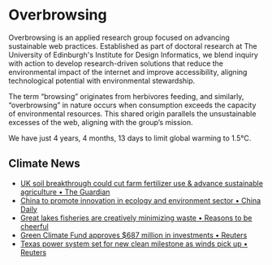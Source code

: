 # Overbrowsing

Overbrowsing is an applied research group focused on advancing sustainable web practices. Established as part of doctoral research at The University of Edinburgh's Institute for Design Informatics, we blend inquiry with action to develop research-driven solutions that reduce the environmental impact of the internet and improve accessibility, aligning technological potential with environmental stewardship.

The term “browsing” originates from herbivores feeding, and similarly, “overbrowsing” in nature occurs when consumption exceeds the capacity of environmental resources. This shared origin parallels the unsustainable excesses of the web, aligning with the group’s mission.

<!-- clock-time -->
We have just 4 years, 4 months, 13 days to limit global warming to 1.5°C.
<!-- /clock-time -->

## Climate News
<!-- clock-news -->
- [UK soil breakthrough could cut farm fertilizer use & advance sustainable agriculture • The Guardian](https://www.theguardian.com/environment/2025/feb/22/uk-soil-breakthrough-could-cut-farm-fertiliser-use-and-advance-sustainable-agriculture )
- [China to promote innovation in ecology and environment sector • China Daily](https://www.chinadaily.com.cn/a/202502/21/WS67b7dc97a310c240449d67dc.html )
- [Great lakes fisheries are creatively minimizing waste • Reasons to be cheerful ](https://reasonstobecheerful.world/great-lakes-fisheries-minimizing-waste/ )
- [Green Climate Fund approves $687 million in investments • Reuters](https://www.reuters.com/sustainability/sustainable-finance-reporting/green-climate-fund-approves-687-million-investments-2025-02-21/ )
- [Texas power system set for new clean milestone as winds pick up • Reuters](https://www.reuters.com/markets/commodities/texas-power-system-set-new-clean-milestone-winds-pick-up-maguire-2025-02-20/ )
<!-- /clock-news -->
